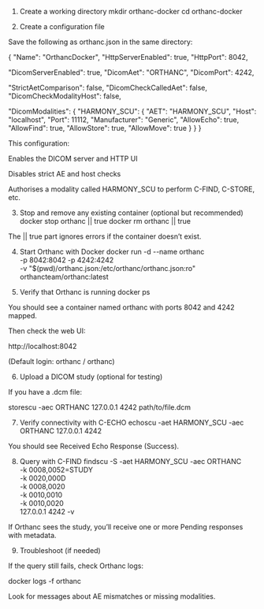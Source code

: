 1. Create a working directory
   mkdir orthanc-docker
   cd orthanc-docker

2. Create a configuration file

Save the following as orthanc.json in the same directory:

{
"Name": "OrthancDocker",
"HttpServerEnabled": true,
"HttpPort": 8042,

"DicomServerEnabled": true,
"DicomAet": "ORTHANC",
"DicomPort": 4242,

"StrictAetComparison": false,
"DicomCheckCalledAet": false,
"DicomCheckModalityHost": false,

"DicomModalities": {
"HARMONY_SCU": {
"AET": "HARMONY_SCU",
"Host": "localhost",
"Port": 11112,
"Manufacturer": "Generic",
"AllowEcho": true,
"AllowFind": true,
"AllowStore": true,
"AllowMove": true
}
}
}


This configuration:

Enables the DICOM server and HTTP UI

Disables strict AE and host checks

Authorises a modality called HARMONY_SCU to perform C-FIND, C-STORE, etc.

3. Stop and remove any existing container (optional but recommended)
   docker stop orthanc || true
   docker rm orthanc || true


The || true part ignores errors if the container doesn’t exist.

4. Start Orthanc with Docker
   docker run -d --name orthanc \
   -p 8042:8042 -p 4242:4242 \
   -v "$(pwd)/orthanc.json:/etc/orthanc/orthanc.json:ro" \
   orthancteam/orthanc:latest

5. Verify that Orthanc is running
   docker ps


You should see a container named orthanc with ports 8042 and 4242 mapped.

Then check the web UI:

http://localhost:8042

(Default login: orthanc / orthanc)

6. Upload a DICOM study (optional for testing)

If you have a .dcm file:

storescu -aec ORTHANC 127.0.0.1 4242 path/to/file.dcm

7. Verify connectivity with C-ECHO
   echoscu -aet HARMONY_SCU -aec ORTHANC 127.0.0.1 4242


You should see Received Echo Response (Success).

8. Query with C-FIND
   findscu -S -aet HARMONY_SCU -aec ORTHANC \
   -k 0008,0052=STUDY \
   -k 0020,000D \
   -k 0008,0020 \
   -k 0010,0010 \
   -k 0010,0020 \
   127.0.0.1 4242 -v


If Orthanc sees the study, you’ll receive one or more Pending responses with metadata.

9. Troubleshoot (if needed)

If the query still fails, check Orthanc logs:

docker logs -f orthanc


Look for messages about AE mismatches or missing modalities.